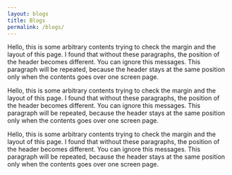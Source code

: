 ```yaml
---
layout: blogs
title: Blogs
permalink: /blogs/
---
```


Hello, this is some arbitrary contents trying to check the margin and the layout of this page. I found that without these paragraphs, the position of the header becomes different. You can ignore this messages. This paragraph will be repeated, because the header stays at the same position only when the contents goes over one screen page.

Hello, this is some arbitrary contents trying to check the margin and the layout of this page. I found that without these paragraphs, the position of the header becomes different. You can ignore this messages. This paragraph will be repeated, because the header stays at the same position only when the contents goes over one screen page.

Hello, this is some arbitrary contents trying to check the margin and the layout of this page. I found that without these paragraphs, the position of the header becomes different. You can ignore this messages. This paragraph will be repeated, because the header stays at the same position only when the contents goes over one screen page.